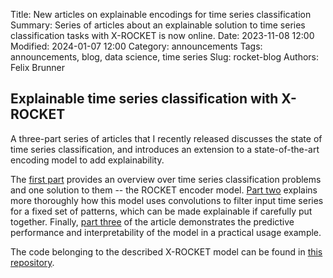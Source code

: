Title: New articles on explainable encodings for time series classification
Summary: Series of articles about an explainable solution to time series classification tasks with X-ROCKET is now online.
Date: 2023-11-08 12:00
Modified: 2024-01-07 12:00
Category: announcements
Tags: announcements, blog, data science, time series
Slug: rocket-blog
Authors: Felix Brunner

## Explainable time series classification with X-ROCKET
A three-part series of articles that I recently released discusses the state of time series classification, and introduces an extension to a state-of-the-art encoding model to add explainability.

The [first part](https://medium.com/dida-machine-learning/explainable-time-series-classification-with-x-rocket-3087b912a08d?source=friends_link&sk=c9e42fa9bfe32cd58f804673ca5aef8c) provides an overview over time series classification problems and one solution to them -- the ROCKET encoder model. 
[Part two](https://medium.com/dida-machine-learning/inside-x-rocket-explaining-the-explainable-rocket-534b104c4a08?source=friends_link&sk=4222cf1591d49181eff368f97d0bdee0) explains more thoroughly how this model uses convolutions to filter input time series for a fixed set of patterns, which can be made explainable if carefully put together.
Finally, [part three](https://medium.com/dida-machine-learning/x-rocket-to-the-moon-c2848e740243?source=friends_link&sk=a8428dac4867839dc22007196c6a4f87) of the article demonstrates the predictive performance and interpretability of the model in a practical usage example.

The code belonging to the described X-ROCKET model can be found in [this repository](https://github.com/dida-do/xrocket).
